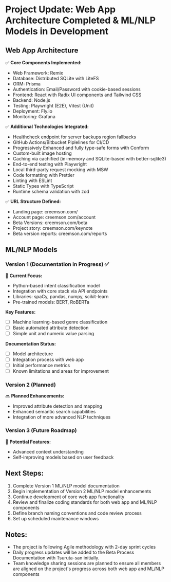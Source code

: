 # Project Update: Web App Architecture Completed & ML/NLP Models in Development

## Web App Architecture

✅ **Core Components Implemented:**
- Web Framework: Remix
- Database: Distributed SQLite with LiteFS
- ORM: Prisma
- Authentication: Email/Password with cookie-based sessions
- Frontend: React with Radix UI components and Tailwind CSS
- Backend: Node.js
- Testing: Playwright (E2E), Vitest (Unit)
- Deployment: Fly.io
- Monitoring: Grafana 

✅ **Additional Technologies Integrated:**
- Healthcheck endpoint for server backups region fallbacks
- GitHub Actions/Bitbucket Piplelines for CI/CD
- Progressively Enhanced and fully type-safe forms with Conform
- Custom-built image hosting
- Caching via cachified (in-memory and SQLite-based with better-sqlite3)
- End-to-end testing with Playwright
- Local third-party request mocking with MSW
- Code formatting with Prettier
- Linting with ESLint
- Static Types with TypeScript
- Runtime schema validation with zod

✅ **URL Structure Defined:**
- Landing page: creemson.com/
- Account page: creemson.com/account
- Beta Versions: creemson.com/beta
- Project story: creemson.com/keynote
- Beta version reports: creemson.com/reports

## ML/NLP Models

### Version 1 (Documentation in Progress) ✅
🔄 **Current Focus:**
- Python-based intent classification model
- Integration with core stack via API endpoints
- Libraries: spaCy, pandas, numpy, scikit-learn
- Pre-trained models: BERT, RoBERTa

**Key Features:**
- [ ] Machine learning-based genre classification
- [ ] Basic automated attribute detection
- [ ] Simple unit and numeric value parsing

**Documentation Status:**
- [ ] Model architecture
- [ ] Integration process with web app
- [ ] Initial performance metrics
- [ ] Known limitations and areas for improvement

### Version 2 (Planned)
🔜 **Planned Enhancements:**
- Improved attribute detection and mapping
- Enhanced semantic search capabilities
- Integration of more advanced NLP techniques

### Version 3 (Future Roadmap)
🔮 **Potential Features:**
- Advanced context understanding
- Self-improving models based on user feedback

## Next Steps:
1. Complete Version 1 ML/NLP model documentation
2. Begin implementation of Version 2 ML/NLP model enhancements
3. Continue development of core web app functionality
4. Review and finalize coding standards for both web app and ML/NLP components
5. Define branch naming conventions and code review process
6. Set up scheduled maintenance windows

## Notes:
- The project is following Agile methodology with 2-day sprint cycles
- Daily progress updates will be added to the Beta Process Documentation with Tsuruta-san initially. 
- Team knowledge sharing sessions are planned to ensure all members are aligned on the project's progress across both web app and ML/NLP components
